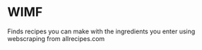 # WIMF
Finds recipes you can make with the ingredients you enter using webscraping from allrecipes.com
